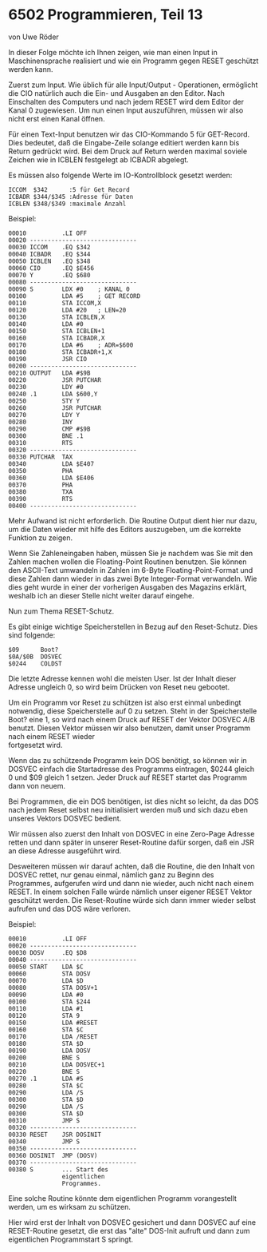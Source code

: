 # 6502 Programmieren, Teil 13  
  
von Uwe Röder  
  
In dieser Folge möchte ich Ihnen zeigen, wie man einen Input in Maschinensprache realisiert und wie ein Programm gegen RESET geschützt werden kann.  
  
Zuerst zum Input. Wie üblich für alle Input/Output - Operationen, ermöglicht die CIO natürlich auch die Ein- und Ausgaben an den Editor. Nach Einschalten des Computers und nach jedem RESET wird dem Editor der Kanal 0 zugewiesen. Um nun einen Input auszuführen, müssen wir also nicht erst einen Kanal öffnen.  
  
Für einen Text-Input benutzen wir das CIO-Kommando 5 für GET-Record. Dies bedeutet, daß die Eingabe-Zeile solange editiert werden kann bis Return gedrückt wird. Bei dem Druck auf Return werden maximal soviele Zeichen wie in ICBLEN festgelegt ab ICBADR abgelegt.  
  
Es müssen also folgende Werte im IO-Kontrollblock gesetzt werden:  
  
```
ICCOM  $342      :5 für Get Record
ICBADR $344/$345 :Adresse für Daten
ICBLEN $348/$349 :maximale Anzahl
```
  
Beispiel:  
```
00010          .LI OFF
00020 ------------------------------
00030 ICCOM    .EQ $342
00040 ICBADR   .EQ $344
00050 ICBLEN   .EQ $348
00060 CIO      .EQ $E456
00070 Y        .EQ $680
00080 ------------------------------
00090 S        LDX #0    ; KANAL 0
00100          LDA #5    ; GET RECORD
00110          STA ICCOM,X
00120          LDA #20   ; LEN=20
00130          STA ICBLEN,X
00140          LDA #0
00150          STA ICBLEN+1
00160          STA ICBADR,X
00170          LDA #6    ; ADR=$600
00180          STA ICBADR+1,X
00190          JSR CIO
00200 ------------------------------
00210 OUTPUT   LDA #$9B
00220          JSR PUTCHAR
00230          LDY #0
00240 .1       LDA $600,Y
00250          STY Y
00260          JSR PUTCHAR
00270          LDY Y
00280          INY
00290          CMP #$9B
00300          BNE .1
00310          RTS
00320 ------------------------------
00330 PUTCHAR  TAX
00340          LDA $E407
00350          PHA
00360          LDA $E406
00370          PHA
00380          TXA
00390          RTS
00400 ------------------------------
```
  
  
Mehr Aufwand ist nicht erforderlich. Die Routine Output dient hier nur dazu, um die Daten wieder mit hilfe des Editors auszugeben, um die korrekte Funktion zu zeigen.  
  
Wenn Sie Zahleneingaben haben, müssen Sie je nachdem was Sie mit den Zahlen machen wollen die Floating-Point Routinen benutzen. Sie können den ASCII-Text umwandeln in Zahlen im 6-Byte Floating-Point-Format und diese Zahlen dann wieder in das zwei Byte Integer-Format verwandeln. Wie dies geht wurde in einer der vorherigen Ausgaben des Magazins erklärt, weshalb ich an dieser Stelle nicht weiter darauf eingehe.  
  
Nun zum Thema RESET-Schutz.  
  
Es gibt einige wichtige Speicherstellen in Bezug auf den Reset-Schutz. Dies sind folgende:  
```
$09      Boot?
$0A/$0B  DOSVEC
$0244    COLDST
```
Die letzte Adresse kennen wohl die meisten User. Ist der Inhalt dieser Adresse ungleich 0, so wird beim Drücken von Reset neu gebootet.  
  
Um ein Programm vor Reset zu schützen ist also erst einmal unbedingt notwendig, diese Speicherstelle auf 0 zu setzen. Steht in der Speicherstelle Boot? eine 1, so wird nach einem Druck auf RESET der Vektor DOSVEC $A/$B benutzt. Diesen Vektor müssen wir also benutzen, damit unser Programm nach einem RESET wieder  
fortgesetzt wird.  
  
Wenn das zu schützende Programm kein DOS benötigt, so können wir in DOSVEC einfach die Startadresse des Programms eintragen, $0244 gleich 0 und $09 gleich 1 setzen. Jeder Druck auf RESET startet das Programm dann von neuem.  
  
Bei Programmen, die ein DOS benötigen, ist dies nicht so leicht, da das DOS nach jedem Reset selbst neu initialisiert werden muß und sich dazu eben unseres Vektors DOSVEC bedient.  
  
Wir müssen also zuerst den Inhalt von DOSVEC in eine Zero-Page Adresse retten und dann später in unserer Reset-Routine dafür sorgen, daß ein JSR an diese Adresse ausgeführt wird.  
  
Desweiteren müssen wir darauf achten, daß die Routine, die den Inhalt von DOSVEC rettet, nur genau einmal, nämlich ganz zu Beginn des Programmes, aufgerufen wird und dann nie wieder, auch nicht nach einem RESET. In einem solchen Falle würde nämlich unser eigener RESET Vektor geschützt werden. Die Reset-Routine würde sich dann immer wieder selbst aufrufen und das DOS wäre verloren.  
  
Beispiel:  
```
00010          .LI OFF
00020 ------------------------------
00030 DOSV     .EQ $D8
00040 ------------------------------
00050 START    LDA $C
00060          STA DOSV
00070          LDA $D
00080          STA DOSV+1
00090          LDA #0
00100          STA $244
00110          LDA #1
00120          STA 9
00150          LDA #RESET
00160          STA $C
00170          LDA /RESET
00180          STA $D
00190          LDA DOSV
00200          BNE S
00210          LDA DOSVEC+1
00220          BNE S
00270 .1       LDA #S
00280          STA $C
00290          LDA /S
00300          STA $D    
00290          LDA /S
00300          STA $D
00310          JMP S
00320 ------------------------------
00330 RESET    JSR DOSINIT
00340          JMP S
00350 ------------------------------
00360 DOSINIT  JMP (DOSV)
00370 ------------------------------
00380 S        ... Start des
               eigentlichen
               Programmes.
```
Eine solche Routine könnte dem eigentlichen Programm vorangestellt werden, um es wirksam zu schützen.  
  
Hier wird erst der Inhalt von DOSVEC gesichert und dann DOSVEC auf eine RESET-Routine gesetzt, die erst das "alte" DOS-Init aufruft und dann zum eigentlichen Programmstart S springt.  
  
